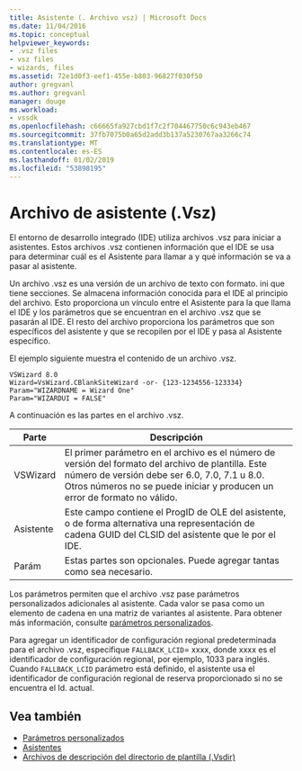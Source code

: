 ```yaml
---
title: Asistente (. Archivo vsz) | Microsoft Docs
ms.date: 11/04/2016
ms.topic: conceptual
helpviewer_keywords:
- .vsz files
- vsz files
- wizards, files
ms.assetid: 72e1d0f3-eef1-455e-b803-96827f030f50
author: gregvanl
ms.author: gregvanl
manager: douge
ms.workload:
- vssdk
ms.openlocfilehash: c66665fa927cbd1f7c2f704467750c6c943eb467
ms.sourcegitcommit: 37fb7075b0a65d2add3b137a5230767aa3266c74
ms.translationtype: MT
ms.contentlocale: es-ES
ms.lasthandoff: 01/02/2019
ms.locfileid: "53898195"
---
```

# <a name="wizard-vsz-file"></a>Archivo de asistente (.Vsz)

El entorno de desarrollo integrado (IDE) utiliza archivos .vsz para iniciar a asistentes. Estos archivos .vsz contienen información que el IDE se usa para determinar cuál es el Asistente para llamar a y qué información se va a pasar al asistente.

Un archivo .vsz es una versión de un archivo de texto con formato. ini que tiene secciones. Se almacena información conocida para el IDE al principio del archivo. Esto proporciona un vínculo entre el Asistente para la que llama el IDE y los parámetros que se encuentran en el archivo .vsz que se pasarán al IDE. El resto del archivo proporciona los parámetros que son específicos del asistente y que se recopilen por el IDE y pasa al Asistente específico.

El ejemplo siguiente muestra el contenido de un archivo .vsz.

```
VSWizard 8.0
Wizard=VsWizard.CBlankSiteWizard -or- {123-1234556-123334}
Param="WIZARDNAME = Wizard One"
Param="WIZARDUI = FALSE"
```

A continuación es las partes en el archivo .vsz.

|Parte|Descripción|
|----------|-----------------|
|VSWizard|El primer parámetro en el archivo es el número de versión del formato del archivo de plantilla. Este número de versión debe ser 6.0, 7.0, 7.1 u 8.0. Otros números no se puede iniciar y producen un error de formato no válido.|
|Asistente|Este campo contiene el ProgID de OLE del asistente, o de forma alternativa una representación de cadena GUID del CLSID del asistente que le por el IDE.|
|Parám|Estas partes son opcionales. Puede agregar tantas como sea necesario.|

Los parámetros permiten que el archivo .vsz pase parámetros personalizados adicionales al asistente. Cada valor se pasa como un elemento de cadena en una matriz de variantes al asistente. Para obtener más información, consulte [parámetros personalizados](../../extensibility/internals/custom-parameters.md).

Para agregar un identificador de configuración regional predeterminada para el archivo .vsz, especifique `FALLBACK_LCID`= xxxx, donde xxxx es el identificador de configuración regional, por ejemplo, 1033 para inglés. Cuando `FALLBACK_LCID` parámetro está definido, el asistente usa el identificador de configuración regional de reserva proporcionado si no se encuentra el Id. actual.

## <a name="see-also"></a>Vea también

- [Parámetros personalizados](../../extensibility/internals/custom-parameters.md)
- [Asistentes](../../extensibility/internals/wizards.md)
- [Archivos de descripción del directorio de plantilla (.Vsdir)](../../extensibility/internals/template-directory-description-dot-vsdir-files.md)